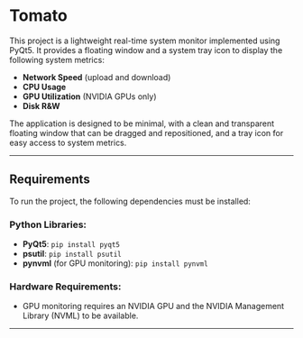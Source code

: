 # Tomato

This project is a lightweight real-time system monitor implemented using PyQt5. It provides a floating window and a system tray icon to display the following system metrics:

- **Network Speed** (upload and download)
- **CPU Usage**
- **GPU Utilization** (NVIDIA GPUs only)
- **Disk R&W**

The application is designed to be minimal, with a clean and transparent floating window that can be dragged and repositioned, and a tray icon for easy access to system metrics.

---

## Requirements

To run the project, the following dependencies must be installed:

### Python Libraries:
- **PyQt5**: `pip install pyqt5`
- **psutil**: `pip install psutil`
- **pynvml** (for GPU monitoring): `pip install pynvml`

### Hardware Requirements:
- GPU monitoring requires an NVIDIA GPU and the NVIDIA Management Library (NVML) to be available.

---
